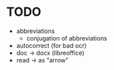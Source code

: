 # TODO
- abbreviations
  - conjugation of abbreviations
- autocorrect (for bad ocr)   
- doc -> docx (libreoffice)
- read -> as "arrow"